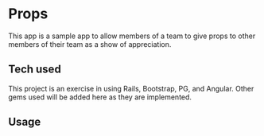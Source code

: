 # Props

This app is a sample app to allow members of a team to give props to other members of their team as a show of appreciation.  

## Tech used

This project is an exercise in using Rails, Bootstrap, PG, and Angular.  Other gems used will be added here as they are implemented.


## Usage
